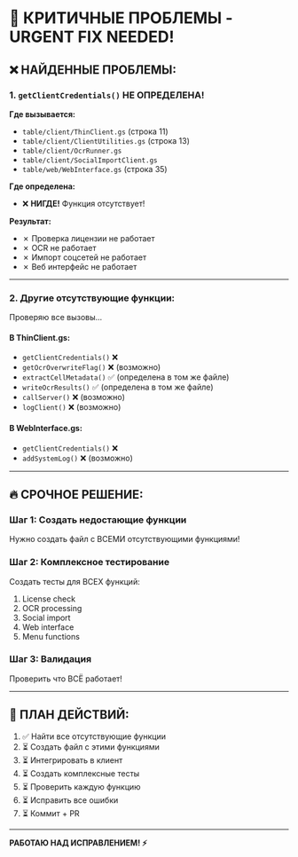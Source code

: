 # 🚨 КРИТИЧНЫЕ ПРОБЛЕМЫ - URGENT FIX NEEDED!

## ❌ **НАЙДЕННЫЕ ПРОБЛЕМЫ:**

### **1. `getClientCredentials()` НЕ ОПРЕДЕЛЕНА!**

**Где вызывается:**
- `table/client/ThinClient.gs` (строка 11)
- `table/client/ClientUtilities.gs` (строка 13)
- `table/client/OcrRunner.gs`
- `table/client/SocialImportClient.gs`
- `table/web/WebInterface.gs` (строка 35)

**Где определена:**
- ❌ **НИГДЕ!** Функция отсутствует!

**Результат:**
- ✗ Проверка лицензии не работает
- ✗ OCR не работает
- ✗ Импорт соцсетей не работает
- ✗ Веб интерфейс не работает

---

### **2. Другие отсутствующие функции:**

Проверяю все вызовы...

#### **В ThinClient.gs:**
- `getClientCredentials()` ❌
- `getOcrOverwriteFlag()` ❌ (возможно)
- `extractCellMetadata()` ✅ (определена в том же файле)
- `writeOcrResults()` ✅ (определена в том же файле)
- `callServer()` ❌ (возможно)
- `logClient()` ❌ (возможно)

#### **В WebInterface.gs:**
- `getClientCredentials()` ❌
- `addSystemLog()` ❌ (возможно)

---

## 🔥 **СРОЧНОЕ РЕШЕНИЕ:**

### **Шаг 1: Создать недостающие функции**

Нужно создать файл с ВСЕМИ отсутствующими функциями!

### **Шаг 2: Комплексное тестирование**

Создать тесты для ВСЕХ функций:
1. License check
2. OCR processing  
3. Social import
4. Web interface
5. Menu functions

### **Шаг 3: Валидация**

Проверить что ВСЁ работает!

---

## 📝 **ПЛАН ДЕЙСТВИЙ:**

1. ✅ Найти все отсутствующие функции
2. ⏳ Создать файл с этими функциями
3. ⏳ Интегрировать в клиент
4. ⏳ Создать комплексные тесты
5. ⏳ Проверить каждую функцию
6. ⏳ Исправить все ошибки
7. ⏳ Коммит + PR

---

**РАБОТАЮ НАД ИСПРАВЛЕНИЕМ! ⚡**
